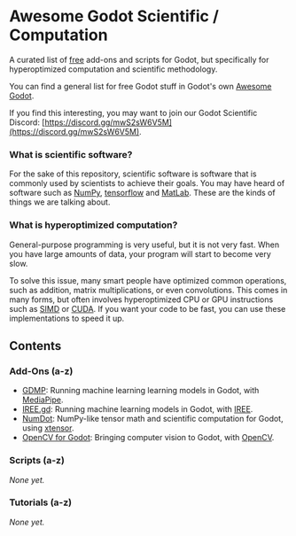 # Awesome Godot Scientific / Computation
A curated list of [free](https://www.gnu.org/philosophy/free-sw.html) add-ons and scripts for Godot, but specifically for hyperoptimized computation and scientific methodology.

You can find a general list for free Godot stuff in Godot's own [Awesome Godot](https://github.com/godotengine/awesome-godot).

If you find this interesting, you may want to join our Godot Scientific Discord: [https://discord.gg/mwS2sW6V5M](https://discord.gg/mwS2sW6V5M).

### What is scientific software?

For the sake of this repository, scientific software is software that is commonly used by scientists to achieve their goals. You may have heard of software such as [NumPy](https://numpy.org), [tensorflow](https://www.tensorflow.org) and [MatLab](https://www.mathworks.com/products/matlab.html). These are the kinds of things we are talking about.

### What is hyperoptimized computation?

General-purpose programming is very useful, but it is not very fast. When you have large amounts of data, your program will start to become very slow.

To solve this issue, many smart people have optimized common operations, such as addition, matrix multiplications, or even convolutions. This comes in many forms, but often involves hyperoptimized CPU or GPU instructions such as [SIMD](https://en.wikipedia.org/wiki/Single_instruction,_multiple_data) or [CUDA](https://developer.nvidia.com/cuda-zone#:~:text=CUDA®%20is%20a%20parallel,harnessing%20the%20power%20of%20GPUs.). If you want your code to be fast, you can use these implementations to speed it up.

## Contents

### Add-Ons (a-z)

- [GDMP](https://github.com/j20001970/GDMP): Running machine learning learning models in Godot, with [MediaPipe](https://ai.google.dev/edge/mediapipe/solutions/guide).
- [IREE.gd](https://github.com/iree-gd/iree.gd): Running machine learning models in Godot, with [IREE](https://iree.dev).
- [NumDot](https://numdot.readthedocs.io/en/latest/index.html): NumPy-like tensor math and scientific computation for Godot, using [xtensor](https://xtensor.readthedocs.io/en/latest/).
- [OpenCV for Godot](https://github.com/matt-s-clark/godot-gdextension-opencv): Bringing computer vision to Godot, with [OpenCV](https://opencv.org).

### Scripts (a-z)

_None yet._

### Tutorials (a-z)

_None yet._

